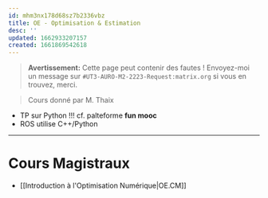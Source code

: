 ```yaml
---
id: mhm3nx178d68sz7b2336vbz
title: OE - Optimisation & Estimation
desc: ''
updated: 1662933207157
created: 1661869542618
---
```


> **Avertissement:** Cette page peut contenir des fautes ! Envoyez-moi un message sur `#UT3-AURO-M2-2223-Request:matrix.org` si vous en trouvez, merci.

> Cours donné par M. Thaix

- TP sur Python !!! cf. palteforme **fun mooc**
- ROS utilise C++/Python

---

# Cours Magistraux

- [[Introduction à l'Optimisation Numérique|OE.CM]]
